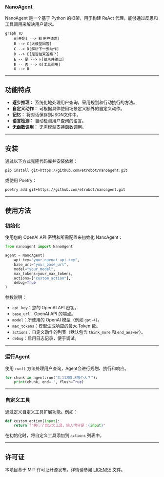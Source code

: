 ### NanoAgent

NanoAgent 是一个基于 Python 的框架，用于构建 ReAct 代理，能够通过反思和工具调用来解决用户请求。

```mermaid
graph TD
    A[开始] --> B[用户请求]
    B --> C[大模型回答]
    C --> D[解析下一步动作]
    D --> E{是否结束答案？}
    E -- 是 --> F[结束并输出]
    E -- 否 --> G[工具调用]
    G --> B
```
---

## 功能特点

- **逐步推理：** 系统化地处理用户查询，采用规划和行动执行的方法。
- **自定义动作：** 可根据具体使用场景定义额外的自定义动作。
- **记忆：** 将对话保存到JSON文件中。
- **语言检测：** 自动检测用户查询的语言。
- **无函数调用：** 无需模型支持函数调用。

---

## 安装

通过以下方式克隆代码库并安装依赖：

```bash
pip install git+https://github.com/etrobot/nanoagent.git
```
或使用 Poetry：
```bash
poetry add git+https://github.com/etrobot/nanoagent.git
```

---

## 使用方法

### 初始化

使用您的 OpenAI API 密钥和所需配置来初始化 NanoAgent：

```python
from nanoagent import NanoAgent

agent = NanoAgent(
    api_key="your_openai_api_key",
    base_url="your_base_url", 
    model="your_model", 
    max_tokens=your_max_tokens, 
    actions=["custom_action"], 
    debug=True
)
```

参数说明：
- `api_key`：您的 OpenAI API 密钥。
- `base_url`：OpenAI API 的端点。
- `model`：所使用的 OpenAI 模型（例如 `gpt-4`）。
- `max_tokens`：模型生成响应的最大 Token 数。
- `actions`：自定义动作的列表（默认包含 `think_more` 和 `end_answer`）。
- `debug`：启用日志记录，便于调试。

---

### 运行Agent

使用 `run()` 方法处理用户查询，Agent会进行规划、执行和响应。

```python
for chunk in agent.run("3.11和3.8哪个大？"):
    print(chunk, end='', flush=True)
```

---

### 自定义工具

通过定义自定义工具扩展功能。例如：

```python
def custom_action(input):
    return f"执行了自定义工具，输入内容是：{input}"
```

在初始化时，将自定义工具添加到 `actions` 列表中。

---

## 许可证

本项目基于 MIT 许可证开源发布。详情请参阅 [LICENSE](LICENSE) 文件。